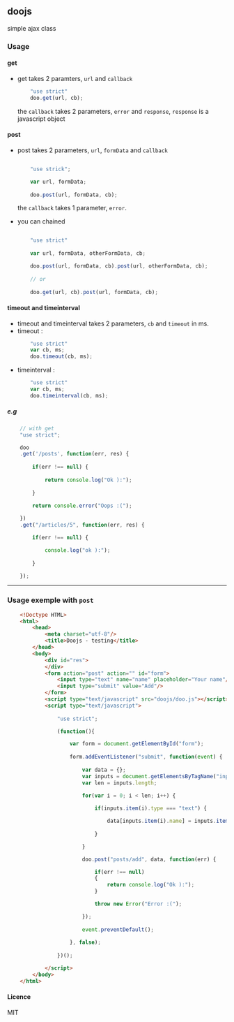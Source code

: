 ## doojs
simple ajax class
### Usage
#### get
- get takes 2 paramters, `url` and `callback`
	```js
		"use strict"
		doo.get(url, cb);
	```
	the `callback` takes 2 parameters, `error` and `response`, `response` is a javascript object

#### post
- post takes 2 parameters, `url`, `formData` and `callback`
	```js

		"use strick";

		var url, formData;
		
		doo.post(url, formData, cb);

	```
	the `callback` takes 1 parameter, `error`.

- you can chained
	```js
	
		"use strict"
		
		var url, formData, otherFormData, cb;

		doo.post(url, formData, cb).post(url, otherFormData, cb);
		
		// or
		
		doo.get(url, cb).post(url, formData, cb);
	
	```

#### timeout and timeinterval
- timeout and timeinterval takes 2 parameters, `cb` and `timeout` in ms.
- timeout :
	```js
		"use strict"
		var cb, ms;
		doo.timeout(cb, ms);
	```
- timeinterval :
	```js
		"use strict"
		var cb, ms;
		doo.timeinterval(cb, ms);
	```

##### e.g
```js
	// with get
	"use strict";

 	doo
 	.get('/posts', function(err, res) {
    	
    	if(err !== null) {
    	
    		return console.log("Ok ):");
    	
    	}

    	return console.error("Oops :(");
 	
 	})
 	.get("/articles/5", function(err, res) {

 		if(err !== null) {

 			console.log("ok ):");
 		
 		}

 	});
```
---
### Usage exemple with `post`
```html
	<!Doctype HTML>
	<html>
		<head>
			<meta charset="utf-8"/>
			<title>Doojs - testing</title>
		</head>
		<body>
			<div id="res">
			</div>
			<form action="post" action="" id="form">
				<input type="text" name="name" placeholder="Your name"/>
				<input type="submit" value="Add"/>
			</form>
			<script type="text/javascript" src="doojs/doo.js"></script>
			<script type="text/javascript">
				
				"use strict";

				(function(){

					var form = document.getElementById("form");
					
					form.addEventListener("submit", function(event) {
					
						var data = {};
						var inputs = document.getElementsByTagName("input");
						var len = inputs.length;
						
						for(var i = 0; i < len; i++) {

							if(inputs.item(i).type === "text") {

								data[inputs.item(i).name] = inputs.item(i).value;
								
							}

						}

						doo.post("posts/add", data, function(err) {

							if(err !== null)
							{
								return console.log("Ok ):");
							}

							throw new Error("Error :(");

						});
				
						event.preventDefault();
					
					}, false);
				
				})();

			</script>
		</body>
	</html>
```
#### Licence
MIT
